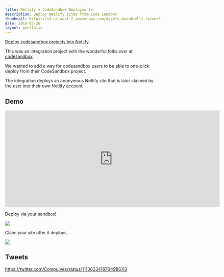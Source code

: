 ```yaml
---
title: Netlify + CodeSandbox Deployments
description: Deploy Netlify sites from Code Sandbox
thumbnail: https://s3-us-west-2.amazonaws.com/assets.davidwells.io/work/csb-thumb.jpg
date: 2019-03-26
layout: portfolio
---
```


[Deploy codesandbox projects into Netlify](https://www.netlify.com/blog/2019/03/26/deploy-codesandbox-to-netlify/).

This was an integration project with the wonderful folks over at [codesandbox](https://codesandbox.io ).

We wanted to add a way for codesandbox users to be able to one-click deploy from their CodeSandbox project.

The integration deploys an anonymous Netlify site that is later claimed by the user into their own Netlify account.

## Demo

<iframe width="700" height="315" src="https://www.youtube.com/embed/S4Nshf2IGmM" frameborder="0" allow="accelerometer; autoplay; encrypted-media; gyroscope; picture-in-picture" allowfullscreen></iframe>

Deploy via your sandbox!

<img src="https://s3-us-west-2.amazonaws.com/assets.davidwells.io/work/csb-deploy.jpg" />

Claim your site after it deploys.

<img src="https://s3-us-west-2.amazonaws.com/assets.davidwells.io/work/csb-claim-deploy.jpg" />

## Tweets

https://twitter.com/CompuIves/status/1110633418704986113

